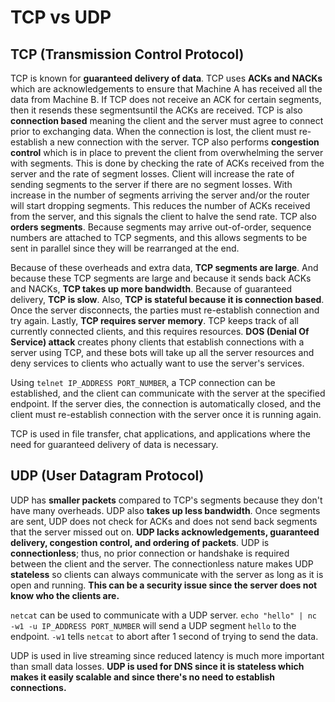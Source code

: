 # TCP vs UDP

## TCP (Transmission Control Protocol)
TCP is known for **guaranteed delivery of data**. TCP uses **ACKs and NACKs** which are acknowledgements to ensure that Machine A has received all the data from Machine B. If TCP does not receive an ACK for certain segments, then it resends these segmentsuntil the ACKs are received. TCP is also **connection based** meaning the client and the server must agree to connect prior to exchanging data. When the connection is lost, the client must re-establish a new connection with the server. TCP also performs **congestion control** which is in place to prevent the client from overwhelming the server with segments. This is done by checking the rate of ACKs received from the server and the rate of segment losses. Client will increase the rate of sending segments to the server if there are no segment losses. With increase in the number of segments arriving the server and/or the router will start dropping segments. This reduces the number of ACKs received from the server, and this signals the client to halve the send rate. TCP also **orders segments**. Because segments may arrive out-of-order, sequence numbers are attached to TCP segments, and this allows segments to be sent in parallel since they will be rearranged at the end.

Because of these overheads and extra data, **TCP segments are large**. And because these TCP segments are large and because it sends back ACKs and NACKs, **TCP takes up more bandwidth**.  Because of guaranteed delivery, **TCP is slow**. Also, **TCP is stateful because it is connection based**. Once the server disconnects, the parties must re-establish connection and try again. Lastly, **TCP requires server memory**. TCP keeps track of all currently connected clients, and this requires resources. **DOS (Denial Of Service) attack** creates phony clients that establish connections with a server using TCP, and these bots will take up all the server resources and deny services to clients who actually want to use the server's services.

Using `telnet IP_ADDRESS PORT_NUMBER`, a TCP connection can be established, and the client can communicate with the server at the specified endpoint.  If the server dies, the connection is automatically closed, and the client must re-establish connection with the server once it is running again.

TCP is used in file transfer, chat applications, and applications where the need for guaranteed delivery of data is necessary.

## UDP (User Datagram Protocol)
UDP has **smaller packets** compared to TCP's segments because they don't have many overheads. UDP also **takes up less bandwidth**. Once segments are sent, UDP does not check for ACKs and does not send back segments that the server missed out on. **UDP lacks acknowledgements, guaranteed delivery, congestion control, and ordering of packets**. UDP is **connectionless**; thus, no prior connection or handshake is required between the client and the server. The connectionless nature makes UDP **stateless** so clients can always communicate with the server as long as it is open and running. **This can be a security issue since the server does not know who the clients are.**

`netcat` can be used to communicate with a UDP server. 
```echo "hello" | nc -w1 -u IP_ADDRESS PORT_NUMBER``` will send a UDP segment `hello` to the endpoint. `-w1` tells `netcat` to abort after 1 second of trying to send the data.

UDP is used in live streaming since reduced latency is much more important than small data losses. **UDP is used for DNS since it is stateless which makes it easily scalable and since there's no need to establish connections.**
